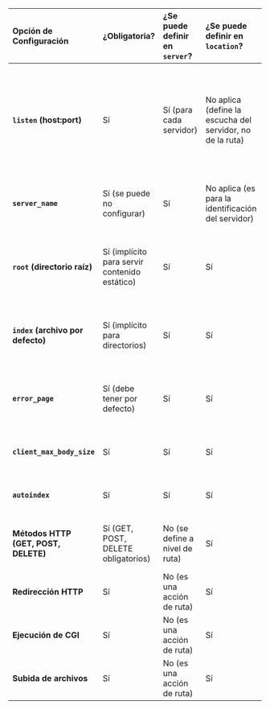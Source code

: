 | Opción de Configuración | ¿Obligatoria? | ¿Se puede definir en `server`? | ¿Se puede definir en `location`? | ¿Cuál prevalece si se define en ambas? | Valor por Defecto (si no se define) según el enunciado/lógica |
| :---------------------- | :------------ | :----------------------------- | :------------------------------- | :------------------------------------- | :----------------------------------------------------------- |
| **`listen` (host:port)** | Sí | Sí (para cada servidor) | No aplica (define la escucha del servidor, no de la ruta) | N/A | No especificado, el programa debe tomar un archivo de configuración o usar una ruta por defecto. Se asume que no hay puertos de escucha por defecto si no se configuran. |
| **`server_name`** | Sí (se puede no configurar) | Sí | No aplica (es para la identificación del servidor) | N/A | El primer servidor para un host:puerto será el predeterminado. |
| **`root` (directorio raíz)** | Sí (implícito para servir contenido estático) | Sí | Sí | La de `location` | No especificado. Implícitamente, si no se define, el servidor no puede servir archivos estáticos. |
| **`index` (archivo por defecto)** | Sí (implícito para directorios) | Sí | Sí | La de `location` | No especificado. Si no se define, al solicitar un directorio, se buscaría el `autoindex`. |
| **`error_page`** | Sí (debe tener por defecto) | Sí | Sí | La de `location` (no explícito, pero es el comportamiento común) | El servidor debe tener páginas de error predeterminadas si no se proporcionan. |
| **`client_max_body_size`** | Sí | Sí | Sí | La de `location` | No especificado. Implícitamente, no hay un límite si no se configura. |
| **`autoindex`** | Sí | Sí | Sí | La de `location` | No especificado. Implícitamente, deshabilitado si no se configura. |
| **Métodos HTTP (GET, POST, DELETE)** | Sí (GET, POST, DELETE obligatorios) | No (se define a nivel de ruta) | Sí | N/A | No especificado. Por lógica, ningún método estaría permitido si no se configura. |
| **Redirección HTTP** | Sí | No (es una acción de ruta) | Sí | N/A | No aplica. |
| **Ejecución de CGI** | Sí | No (es una acción de ruta) | Sí | N/A | No aplica. |
| **Subida de archivos** | Sí | No (es una acción de ruta) | Sí | N/A | No aplica. |